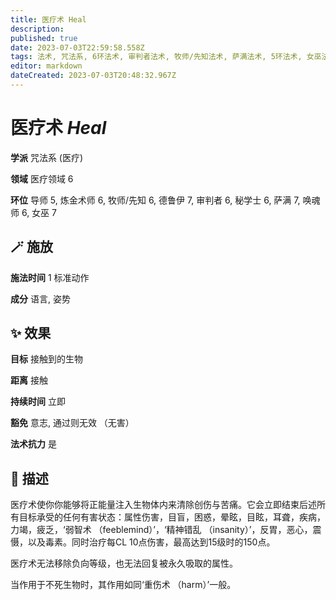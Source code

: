 ```yaml
---
title: 医疗术 Heal
description: 
published: true
date: 2023-07-03T22:59:58.558Z
tags: 法术, 咒法系, 6环法术, 审判者法术, 牧师/先知法术, 萨满法术, 5环法术, 女巫法术, 秘学士法术, 德鲁伊法术, 炼金术师法术, 唤魂师法术, 医疗, 7环法术, 导师法术, 医疗领域
editor: markdown
dateCreated: 2023-07-03T20:48:32.967Z
---
```


# **医疗术** *Heal*

**学派** 咒法系 (医疗) 

**领域** 医疗领域 6

**环位** 导师 5, 炼金术师 6, 牧师/先知 6, 德鲁伊 7, 审判者 6, 秘学士 6, 萨满 7, 唤魂师 6, 女巫 7

## 🪄 施放

**施法时间** 1 标准动作

**成分** 语言, 姿势

## ✨ 效果 

**目标** 接触到的生物 

**距离** 接触  

**持续时间** 立即 

**豁免** 意志, 通过则无效 （无害）

**法术抗力** 是

## 📖 描述

医疗术使你你能够将正能量注入生物体内来清除创伤与苦痛。它会立即结束后述所有目标承受的任何有害状态：属性伤害，目盲，困惑，晕眩，目眩，耳聋，疾病，力竭，疲乏，‘弱智术 （feeblemind）’，‘精神错乱 （insanity）’，反胃，恶心，震慑，以及毒素。同时治疗每CL 10点伤害，最高达到15级时的150点。

医疗术无法移除负向等级，也无法回复被永久吸取的属性。

当作用于不死生物时，其作用如同‘重伤术 （harm）’一般。
    